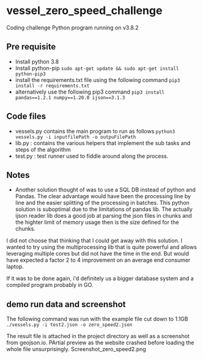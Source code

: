 # vessel_zero_speed_challenge
Coding challenge
Python program running on v3.8.2

## Pre requisite
- Install python 3.8 
- Install python-pip 
`sudo apt-get update && sudo apt-get install python-pip3`
- install the requirements.txt file using the following command
`pip3 install -r requirements.txt`
- alternatively use the following pip3 command
`pip3 install pandas==1.2.1 numpy==1.20.0 ijson==3.1.3`

## Code files

- vessels.py contains the main program to run as follows
`python3 vessels.py -i inputfilePath -o outpuFilePath`
- lib.py : contains the various helpers that implement the sub tasks and steps of the algorithm
- test.py : test runner used to fiddle around along the process.


## Notes
- Another solution thought of was to use a SQL DB instead of python and Pandas. The clear advantage would have been the processing line by line and the easier splitting of the processing in batches.
This python solution is suboptimal due to the limitations of pandas lib. The actually ijson reader lib does a good job at parsing the json files in chunks and the highter limit of memory usage then is the size defined for the chunks.

I did not choose that thinking that I could get away with this solution. I wanted to try using the multiprocessing lib that is quite powerful and allows leveraging multiple cores but did not have the time in the end. But would have expected a factor 2 to 4 improvement on an average end consumer laptop.

If it was to be done again, i'd definitely us a bigger database system and a compiled program probably in GO.

## demo run data and screenshot
The following command was run with the example file cut down to 1.1GB
`./vessels.py -i test2.json -o zero_speed2.json`

The result file is attached in the project directory as well as a screenshot from geojson.io. PArtial preview as the website crashed before loading the whole file unsurprisingly.
Screenshot_zero_speed2.png




